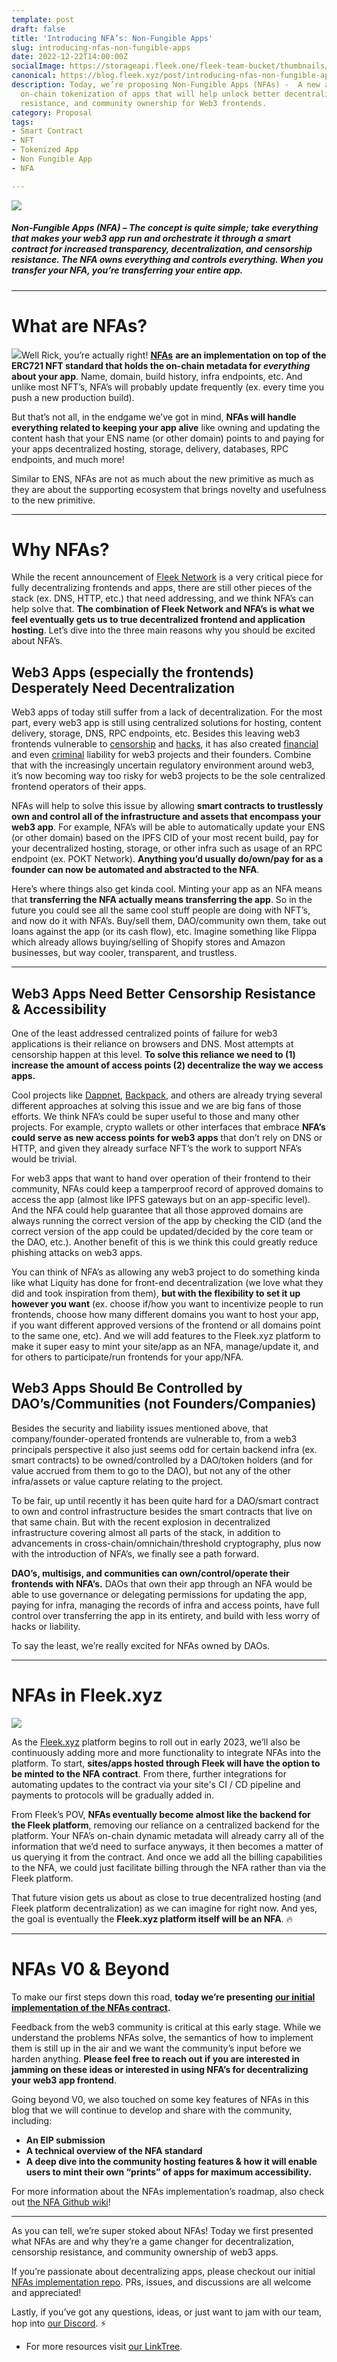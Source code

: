 ```yaml
---
template: post
draft: false
title: 'Introducing NFA’s: Non-Fungible Apps'
slug: introducing-nfas-non-fungible-apps
date: 2022-12-22T14:00:00Z
socialImage: https://storageapi.fleek.one/fleek-team-bucket/thumbnails/fleekxyz-nfa-thumb.png
canonical: https://blog.fleek.xyz/post/introducing-nfas-non-fungible-apps/
description: Today, we’re proposing Non-Fungible Apps (NFAs) -  A new approach for
  on-chain tokenization of apps that will help unlock better decentralization, censorship
  resistance, and community ownership for Web3 frontends.
category: Proposal
tags:
- Smart Contract
- NFT
- Tokenized App
- Non Fungible App
- NFA

---
```

![](https://storageapi.fleek.one/fleek-team-bucket/thumbnails/fleekxyz-nfa-thumb.png)

##### Non-Fungible Apps (NFA) – The concept is quite simple; take everything that makes your web3 app run and orchestrate it through a smart contract for increased transparency, decentralization, and censorship resistance. The NFA owns everything and controls everything. When you transfer your NFA, you’re transferring your _entire_ app.

***

# What are NFAs?

![](https://storageapi.fleek.one/fleek-team-bucket/Blogs/nfa-extra-steps.jpeg)Well Rick, you’re actually right! [**NFAs**](https://github.com/fleekxyz/non-fungible-apps) **are an implementation on top of the ERC721 NFT standard that holds the on-chain metadata for _everything_ about your app**. Name, domain, build history, infra endpoints, etc. And unlike most NFT’s, NFA’s will probably update frequently (ex. every time you push a new production build).

But that’s not all, in the endgame we’ve got in mind, **NFAs will handle everything related to keeping your app alive** like owning and updating the content hash that your ENS name (or other domain) points to and paying for your apps decentralized hosting, storage, delivery, databases, RPC endpoints, and much more!

Similar to ENS, NFAs are not as much about the new primitive as much as they are about the supporting ecosystem that brings novelty and usefulness to the new primitive.

***

# Why NFAs?

While the recent announcement of [Fleek Network](https://fleek.network) is a very critical piece for fully decentralizing frontends and apps, there are still other pieces of the stack (ex. DNS, HTTP, etc.) that need addressing, and we think NFA’s can help solve that. **The combination of Fleek Network and NFA’s is what we feel eventually gets us to true decentralized frontend and application hosting**. Let’s dive into the three main reasons why you should be excited about NFA’s.

## Web3 Apps (especially the frontends) Desperately Need Decentralization

Web3 apps of today still suffer from a lack of decentralization. For the most part, every web3 app is still using centralized solutions for hosting, content delivery, storage, DNS, RPC endpoints, etc. Besides this leaving web3 frontends vulnerable to [censorship](https://twitter.com/liamzebedee/status/1577525264963100674) and [hacks](https://www.coindesk.com/business/2021/12/10/badgerdao-reveals-details-of-how-it-was-hacked-for-120m/), it has also created [financial](https://www.coindesk.com/policy/2022/01/03/cftc-fines-crypto-betting-service-polymarket-14m-for-unregistered-swaps/) and even [criminal](https://www.coindesk.com/policy/2022/11/22/tornado-cash-developer-alexey-pertsev-to-remain-in-jail-until-at-least-late-februrary/) liability for web3 projects and their founders. Combine that with the increasingly uncertain regulatory environment around web3, it’s now becoming way too risky for web3 projects to be the sole centralized frontend operators of their apps.

NFAs will help to solve this issue by allowing **smart contracts to trustlessly own and control all of the infrastructure and assets that encompass your web3 app**. For example, NFA’s will be able to automatically update your ENS (or other domain) based on the IPFS CID of your most recent build, pay for your decentralized hosting, storage, or other infra such as usage of an RPC endpoint (ex. POKT Network). **Anything you’d usually do/own/pay for as a founder can now be automated and abstracted to the NFA**.

Here’s where things also get kinda cool. Minting your app as an NFA means that **transferring the NFA actually means transferring the app**. So in the future you could see all the same cool stuff people are doing with NFT’s, and now do it with NFA’s. Buy/sell them, DAO/community own them, take out loans against the app (or its cash flow), etc. Imagine something like Flippa which already allows buying/selling of Shopify stores and Amazon businesses, but way cooler, transparent, and trustless.

***

## Web3 Apps Need Better Censorship Resistance & Accessibility

One of the least addressed centralized points of failure for web3 applications is their reliance on browsers and DNS. Most attempts at censorship happen at this level. **To solve this reliance we need to (1) increase the amount of access points (2) decentralize the way we access apps.**

Cool projects like [Dappnet](http://twitter.com/dappnetbby), [Backpack](https://www.backpack.app/), and others are already trying several different approaches at solving this issue and we are big fans of those efforts. We think NFA’s could be super useful to those and many other projects. For example, crypto wallets or other interfaces that embrace **NFA’s could serve as new access points for web3 apps** that don’t rely on DNS or HTTP, and given they already surface NFT’s the work to support NFA’s would be trivial.

For web3 apps that want to hand over operation of their frontend to their community, NFAs could keep a tamperproof record of approved domains to access the app (almost like IPFS gateways but on an app-specific level). And the NFA could help guarantee that all those approved domains are always running the correct version of the app by checking the CID (and the correct version of the app could be updated/decided by the core team or the DAO, etc.). Another benefit of this is we think this could greatly reduce phishing attacks on web3 apps.

You can think of NFA’s as allowing any web3 project to do something kinda like what Liquity has done for front-end decentralization (we love what they did and took inspiration from them), **but with the flexibility to set it up however you want** (ex. choose if/how you want to incentivize people to run frontends, choose how many different domains you want to host your app, if you want different approved versions of the frontend or all domains point to the same one, etc). And we will add features to the Fleek.xyz platform to make it super easy to mint your site/app as an NFA, manage/update it, and for others to participate/run frontends for your app/NFA.

## Web3 Apps Should Be Controlled by DAO’s/Communities (not Founders/Companies)

Besides the security and liability issues mentioned above, that company/founder-operated frontends are vulnerable to, from a web3 principals perspective it also just seems odd for certain backend infra (ex. smart contracts) to be owned/controlled by a DAO/token holders (and for value accrued from them to go to the DAO), but not any of the other infra/assets or value capture relating to the project.

To be fair, up until recently it has been quite hard for a DAO/smart contract to own and control infrastructure besides the smart contracts that live on that same chain. But with the recent explosion in decentralized infrastructure covering almost all parts of the stack, in addition to advancements in cross-chain/omnichain/threshold cryptography, plus now with the introduction of NFA’s, we finally see a path forward.

**DAO’s, multisigs, and communities can own/control/operate their frontends with NFA’s.** DAOs that own their app through an NFA would be able to use governance or delegating permissions for updating the app, paying for infra, managing the records of infra and access points, have full control over transferring the app in its entirety, and build with less worry of hacks or liability.

To say the least, we’re really excited for NFAs owned by DAOs.

***

# NFAs in Fleek.xyz

![](https://storageapi.fleek.one/fleek-team-bucket/Blogs/fleek-distracted-nfas.jpeg)

As the [Fleek.xyz](https://fleek.xyz) platform begins to roll out in early 2023, we’ll also be continuously adding more and more functionality to integrate NFAs into the platform. To start, **sites/apps hosted through Fleek will have the option to be minted to the NFA contract**. From there, further integrations for automating updates to the contract via your site's CI / CD pipeline and payments to protocols will be gradually added in.

From Fleek’s POV, **NFAs eventually become almost like the backend for the Fleek platform**, removing our reliance on a centralized backend for the platform. Your NFA’s on-chain dynamic metadata will already carry all of the information that we’d need to surface anyways, it then becomes a matter of us querying it from the contract. And once we add all the billing capabilities to the NFA, we could just facilitate billing through the NFA rather than via the Fleek platform.

That future vision gets us about as close to true decentralized hosting (and Fleek platform decentralization) as we can imagine for right now. And yes, the goal is eventually the **Fleek.xyz platform itself will be an NFA**. 🔥

***

# NFAs V0 & Beyond

To make our first steps down this road, **today we’re presenting** [**our initial implementation of the NFAs contract**](https://github.com/fleekxyz/non-fungible-apps)**.**

Feedback from the web3 community is critical at this early stage. While we understand the problems NFAs solve, the semantics of how to implement them is still up in the air and we want the community’s input before we harden anything. **Please feel free to reach out if you are interested in jamming on these ideas or interested in using NFA’s for decentralizing your web3 app frontend**.

Going beyond V0, we also touched on some key features of NFAs in this blog that we will continue to develop and share with the community, including:

* **An EIP submission**
* **A technical overview of the NFA standard**
* **A deep dive into the community hosting features & how it will enable users to mint their own “prints” of apps for maximum accessibility.**

For more information about the NFAs implementation’s roadmap, also check out [the NFA Github wiki](https://github.com/fleekxyz/non-fungible-apps/wiki)!

***

As you can tell, we’re super stoked about NFAs! Today we first presented what NFAs are and why they’re a game changer for decentralization, censorship resistance, and community ownership of web3 apps.

If you’re passionate about decentralizing apps, please checkout our initial [NFAs implementation repo](https://github.com/fleekxyz/non-fungible-apps). PRs, issues, and discussions are all welcome and appreciated!

Lastly, if you’ve got any questions, ideas, or just want to jam with our team, hop into [our Discord](https://discord.gg/fleek). ⚡️

* For more resources visit [our LinkTree](https://linktr.ee/fleek).
